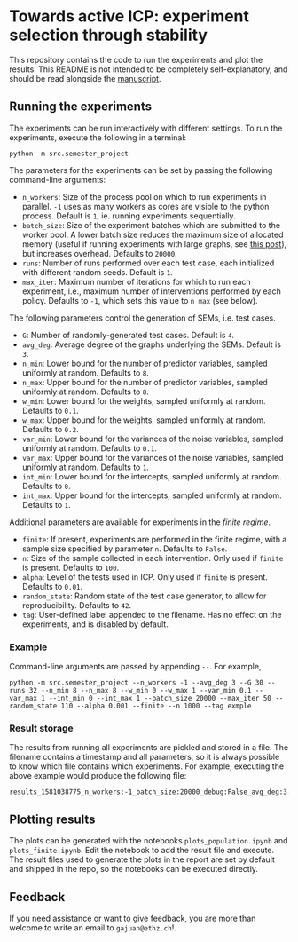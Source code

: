 # Towards active ICP: experiment selection through stability

This repository contains the code to run the experiments and plot the results. This README is not intended to be completely self-explanatory, and should be read alongside the [manuscript](semester_project_juan_gamella.pdf).

## Running the experiments

The experiments can be run interactively with different settings. To run the experiments, execute the following in a terminal:

```
python -m src.semester_project
```

The parameters for the experiments can be set by passing the following command-line arguments:

- `n_workers`: Size of the process pool on which to run experiments in parallel. `-1` uses as many workers as cores are visible to the python process. Default is `1`, ie. running experiments sequentially.
- `batch_size`: Size of the experiment batches which are submitted to the worker pool. A lower batch size reduces the maximum size of allocated memory (useful if running experiments with large graphs, see [this post](https://stackoverflow.com/questions/26520781/multiprocessing-pool-whats-the-difference-between-map-async-and-imap)), but increases overhead. Defaults to `20000`.
- `runs`: Number of runs performed over each test case, each initialized with different random seeds. Default is `1`.
- `max_iter`: Maximum number of iterations for which to run each experiment, i.e., maximum number of interventions performed by each policy. Defaults to `-1`, which sets this value to `n_max` (see below).


The following parameters control the generation of SEMs, i.e. test cases.

- `G`: Number of randomly-generated test cases. Default is `4`.
- `avg_deg`: Average degree of the graphs underlying the SEMs. Default is `3`.
- `n_min`: Lower bound for the number of predictor variables, sampled uniformly at random. Defaults to `8`.
- `n_max`: Upper bound for the number of predictor variables, sampled uniformly at random. Defaults to `8`.
- `w_min`: Lower bound for the weights, sampled uniformly at random. Defaults to `0.1`.
- `w_max`: Upper bound for the weights, sampled uniformly at random. Defaults to `0.2`.
- `var_min`: Lower bound for the variances of the noise variables, sampled uniformly at random. Defaults to `0.1`.
- `var_max`: Upper bound for the variances of the noise variables, sampled uniformly at random. Defaults to `1`.
- `int_min`: Lower bound for the intercepts, sampled uniformly at random. Defaults to `0`.
- `int_max`: Upper bound for the intercepts, sampled uniformly at random. Defaults to `1`.

Additional parameters are available for experiments in the *finite regime*.

- `finite`: If present, experiments are performed in the finite regime, with a sample size specified by parameter `n`. Defaults to `False`.
- `n`: Size of the sample collected in each intervention. Only used if `finite` is present. Defaults to `100`.
- `alpha`: Level of the tests used in ICP. Only used if `finite` is present. Defaults to `0.01`.
- `random_state`: Random state of the test case generator, to allow for reproducibility. Defaults to `42`.
- `tag`: User-defined label appended to the filename. Has no effect on the experiments, and is disabled by default.

### Example

Command-line arguments are passed by appending `--`. For example,

```
python -m src.semester_project --n_workers -1 --avg_deg 3 --G 30 --runs 32 --n_min 8 --n_max 8 --w_min 0 --w_max 1 --var_min 0.1 --var_max 1 --int_min 0 --int_max 1 --batch_size 20000 --max_iter 50 --random_state 110 --alpha 0.001 --finite --n 1000 --tag exmple
```

### Result storage

The results from running all experiments are pickled and stored in a file. The filename contains a timestamp and all parameters, so it is always possible to know which file contains which experiments. For example, executing the above example would produce the following file:

```
results_1581038775_n_workers:-1_batch_size:20000_debug:False_avg_deg:3.0_G:30_runs:32_n_min:8_n_max:8_w_min:0.0_w_max:1.0_var_min:0.1_var_max:1.0_int_min:0.0_int_max:1.0_random_state:110_finite:True_max_iter:50_n:10_alpha:0.001_tag:exmple.pickle
```

## Plotting results

The plots can be generated with the notebooks `plots_population.ipynb` and `plots_finite.ipynb`. Edit the notebook to add the result file and execute. The result files used to generate the plots in the report are set by default and shipped in the repo, so the notebooks can be executed directly.

## Feedback

If you need assistance or want to give feedback, you are more than welcome to write an email to `gajuan@ethz.ch`!.